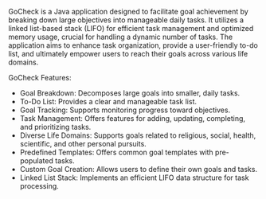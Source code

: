 GoCheck is a Java application designed to facilitate goal achievement by breaking down large objectives into manageable daily tasks.  It utilizes a linked list-based stack (LIFO) for efficient task management and optimized memory usage, crucial for handling a dynamic number of tasks.  The application aims to enhance task organization, provide a user-friendly to-do list, and ultimately empower users to reach their goals across various life domains.

GoCheck Features:

- Goal Breakdown: Decomposes large goals into smaller, daily tasks.
- To-Do List: Provides a clear and manageable task list.
- Goal Tracking: Supports monitoring progress toward objectives.
- Task Management: Offers features for adding, updating, completing, and prioritizing tasks.
- Diverse Life Domains: Supports goals related to religious, social, health, scientific, and other personal pursuits.
- Predefined Templates: Offers common goal templates with pre-populated tasks.
- Custom Goal Creation: Allows users to define their own goals and tasks.
- Linked List Stack: Implements an efficient LIFO data structure for task processing.
